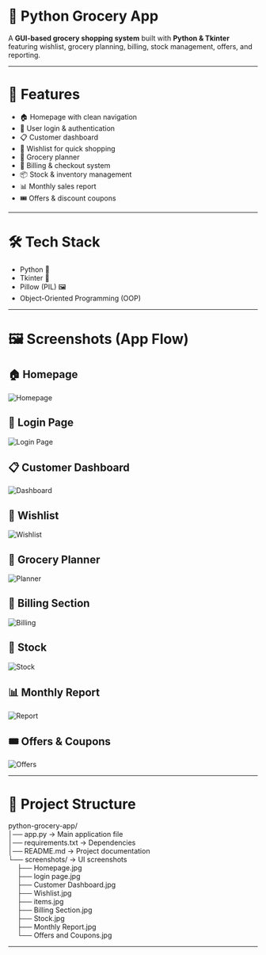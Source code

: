 # 🛒 Python Grocery App

A **GUI-based grocery shopping system** built with **Python & Tkinter** featuring wishlist, grocery planning, billing, stock management, offers, and reporting.  

---

# 🚀 Features
- 🏠 Homepage with clean navigation  
- 🔑 User login & authentication  
- 📋 Customer dashboard  
- 💖 Wishlist for quick shopping  
- 📝 Grocery planner  
- 🧾 Billing & checkout system  
- 📦 Stock & inventory management  
- 📊 Monthly sales report  
- 🎟️ Offers & discount coupons  

---

# 🛠️ Tech Stack
- Python 🐍  
- Tkinter 🎨  
- Pillow (PIL) 🖼️  
- Object-Oriented Programming (OOP)  

---

# 🖼️ Screenshots (App Flow)

## 🏠 Homepage  
![Homepage](Homepage.jpg)

## 🔑 Login Page  
![Login Page](LoginPage.jpg)

## 📋 Customer Dashboard  
![Dashboard](CustomerDashboard.jpg)

## 💖 Wishlist  
![Wishlist](Wishlist.jpg)

## 📝 Grocery Planner  
![Planner](GroceryPlanner.jpg)

## 🧾 Billing Section  
![Billing](BillingSection.jpg)

## 🍎 Stock
![Stock](Stock.jpg)

## 📊 Monthly Report  
![Report](MonthlyReport.jpg)

## 🎟️ Offers & Coupons  
![Offers](OffersAndCoupons.jpg)  

---

# 📂 Project Structure
python-grocery-app/  
│── app.py               → Main application file  
│── requirements.txt     → Dependencies  
│── README.md            → Project documentation  
└── screenshots/         → UI screenshots  
&emsp; ├── Homepage.jpg  
&emsp; ├── login page.jpg  
&emsp; ├── Customer Dashboard.jpg  
&emsp; ├── Wishlist.jpg  
&emsp; ├── items.jpg  
&emsp; ├── Billing Section.jpg  
&emsp; ├── Stock.jpg  
&emsp; ├── Monthly Report.jpg  
&emsp; └── Offers and Coupons.jpg  

---



